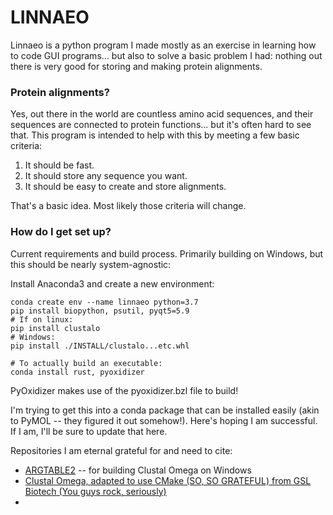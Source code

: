 # LINNAEO #

Linnaeo is a python program I made mostly as an exercise in learning how to code GUI programs... but also to solve a
basic problem I had: nothing out there is very good for storing and making protein alignments.


### Protein alignments? ###

Yes, out there in the world are countless amino acid sequences, and their sequences are connected to
protein functions... but it's often hard to see that. This program is intended to help with this
by meeting a few basic criteria:

1) It should be fast.
2) It should store any sequence you want.
3) It should be easy to create and store alignments.

That's a basic idea. Most likely those criteria will change.

### How do I get set up? ###

Current requirements and build process. Primarily building on Windows, but this should be nearly system-agnostic:

Install Anaconda3 and create a new environment:

```
conda create env --name linnaeo python=3.7
pip install biopython, psutil, pyqt5=5.9
# If on linux:
pip install clustalo
# Windows:
pip install ./INSTALL/clustalo...etc.whl

# To actually build an executable:
conda install rust, pyoxidizer
```

PyOxidizer makes use of the pyoxidizer.bzl file to build! 


I'm trying to get this into a conda package that can be installed easily (akin to PyMOL -- they figured it out somehow!). Here's hoping I am successful. If I am, I'll be sure to update that here.

Repositories I am eternal grateful for and need to cite:

* [ARGTABLE2](https://github.com/jonathanmarvens/argtable2) -- for building Clustal Omega on Windows
* [Clustal Omega, adapted to use CMake (SO, SO GRATEFUL) from GSL Biotech (You guys rock, seriously)](https://github.com/GSLBiotech/clustal-omega/tree/master/src)
*
